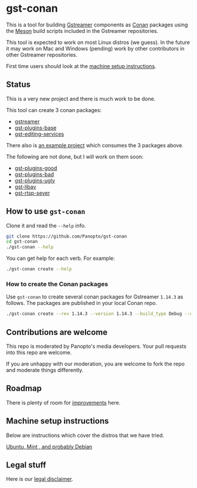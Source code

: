# gst-conan
This is a tool for building [Gstreamer](https://gstreamer.freedesktop.org/) components as [Conan](https://conan.io/) packages
using the [Meson](https://mesonbuild.com/) build scripts included in the Gstreamer repositories.

This tool is expected to work on most Linux distros (we guess).  In the future it may work on Mac and Windows (pending)
work by other contributors in other Gstreamer repositories.

First time users should look at the [machine setup instructions](#machine-setup-instructions).

## Status
This is a very new project and there is much work to be done.

This tool can create 3 conan packages:
 * [gstreamer](https://github.com/gstreamer/gstreamer)
 * [gst-plugins-base](https://github.com/gstreamer/gst-plugins-base)
 * [gst-editing-services](https://github.com/gstreamer/gst-editing-services)

There also is [an example project](examples/consume-ges) which consumes the 3 packages above.

The following are not done, but I will work on them soon:
 * [gst-plugins-good](https://github.com/gstreamer/gst-plugins-good)
 * [gst-plugins-bad](https://github.com/gstreamer/gst-plugins-bad)
 * [gst-plugins-ugly](https://github.com/gstreamer/gst-plugins-ugly)
 * [gst-libav](https://github.com/gstreamer/gst-libav)
 * [gst-rtsp-sever](https://github.com/gstreamer/gst-rtsp-server)

## How to use `gst-conan`
Clone it and read the `--help` info. 

```bash
git clone https://github.com/Panopto/gst-conan
cd gst-conan
./gst-conan --help
```

You can get help for each verb.  For example:
```bash 
./gst-conan create --help
```

### How to create the Conan packages
Use `gst-conan` to create several conan packages for Gstreamer `1.14.3` as follows.  The packages are published in your
local Conan repo.

```bash
./gst-conan create --rev 1.14.3 --version 1.14.3 --build_type Debug --user my_conan_user --channel my_conan_channel
```

## Contributions are welcome
This repo is moderated by Panopto's media developers.  Your pull requests into this repo are welcome.

If you are unhappy with our moderation, you are welcome to fork the repo and moderate things differently.

## Roadmap
There is plenty of room for [improvements](doc/roadmap.md) here.

## Machine setup instructions

Below are instructions which cover the distros that we have tried.

[Ubuntu, Mint , and probably Debian](doc/setup-ubuntu.md)

## Legal stuff
Here is our [legal disclaimer](doc/legal-disclaimer.md).